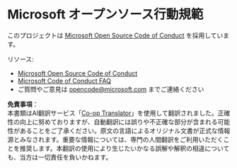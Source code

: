 <!--
CO_OP_TRANSLATOR_METADATA:
{
  "original_hash": "e8b14f0e66db374a2ada46e25fac88ae",
  "translation_date": "2025-05-06T17:16:33+00:00",
  "source_file": "CODE_OF_CONDUCT.md",
  "language_code": "ja"
}
-->
# Microsoft オープンソース行動規範

このプロジェクトは [Microsoft Open Source Code of Conduct](https://opensource.microsoft.com/codeofconduct/) を採用しています。

リソース:

- [Microsoft Open Source Code of Conduct](https://opensource.microsoft.com/codeofconduct/)
- [Microsoft Code of Conduct FAQ](https://opensource.microsoft.com/codeofconduct/faq/)
- ご質問やご意見は [opencode@microsoft.com](mailto:opencode@microsoft.com) までご連絡ください

**免責事項**：  
本書類はAI翻訳サービス「[Co-op Translator](https://github.com/Azure/co-op-translator)」を使用して翻訳されました。正確性の向上に努めておりますが、自動翻訳には誤りや不正確な部分が含まれる可能性があることをご了承ください。原文の言語によるオリジナル文書が正式な情報源とみなされます。重要な情報については、専門の人間翻訳をご利用いただくことを推奨します。本翻訳の使用により生じたいかなる誤解や解釈の相違についても、当方は一切責任を負いかねます。